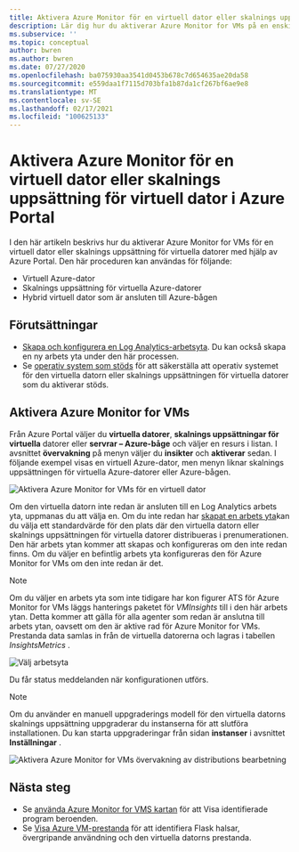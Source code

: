 ```yaml
---
title: Aktivera Azure Monitor för en virtuell dator eller skalnings uppsättning för virtuell dator i Azure Portal
description: Lär dig hur du aktiverar Azure Monitor for VMs på en enskild virtuell Azure-dator eller skalnings uppsättning för virtuella datorer med hjälp av Azure Portal.
ms.subservice: ''
ms.topic: conceptual
author: bwren
ms.author: bwren
ms.date: 07/27/2020
ms.openlocfilehash: ba075930aa3541d0453b678c7d654635ae20da58
ms.sourcegitcommit: e559daa1f7115d703bfa1b87da1cf267bf6ae9e8
ms.translationtype: MT
ms.contentlocale: sv-SE
ms.lasthandoff: 02/17/2021
ms.locfileid: "100625133"
---
```

# <a name="enable-azure-monitor-for-single-virtual-machine-or-virtual-machine-scale-set-in-the-azure-portal"></a>Aktivera Azure Monitor för en virtuell dator eller skalnings uppsättning för virtuell dator i Azure Portal
I den här artikeln beskrivs hur du aktiverar Azure Monitor for VMs för en virtuell dator eller skalnings uppsättning för virtuella datorer med hjälp av Azure Portal. Den här proceduren kan användas för följande:

- Virtuell Azure-dator
- Skalnings uppsättning för virtuella Azure-datorer
- Hybrid virtuell dator som är ansluten till Azure-bågen

## <a name="prerequisites"></a>Förutsättningar

- [Skapa och konfigurera en Log Analytics-arbetsyta](../insights/vminsights-configure-workspace.md). Du kan också skapa en ny arbets yta under den här processen.
- Se [operativ system som stöds](../insights/vminsights-enable-overview.md#supported-operating-systems) för att säkerställa att operativ systemet för den virtuella datorn eller skalnings uppsättningen för virtuella datorer som du aktiverar stöds. 

## <a name="enable-azure-monitor-for-vms"></a>Aktivera Azure Monitor for VMs

Från Azure Portal väljer du **virtuella datorer**, **skalnings uppsättningar för virtuella** datorer eller **servrar – Azure-båge** och väljer en resurs i listan. I avsnittet **övervakning** på menyn väljer du **insikter** och **aktiverar** sedan. I följande exempel visas en virtuell Azure-dator, men menyn liknar skalnings uppsättningen för virtuella Azure-datorer eller Azure-bågen.

![Aktivera Azure Monitor for VMs för en virtuell dator](media/vminsights-enable-portal/enable-vminsights-vm-portal.png)

Om den virtuella datorn inte redan är ansluten till en Log Analytics arbets yta, uppmanas du att välja en. Om du inte redan har [skapat en arbets yta](../../azure-monitor/learn/quick-create-workspace.md)kan du välja ett standardvärde för den plats där den virtuella datorn eller skalnings uppsättningen för virtuella datorer distribueras i prenumerationen. Den här arbets ytan kommer att skapas och konfigureras om den inte redan finns. Om du väljer en befintlig arbets yta konfigureras den för Azure Monitor for VMs om den inte redan är det.

> [!NOTE]
> Om du väljer en arbets yta som inte tidigare har kon figurer ATS för Azure Monitor for VMs läggs hanterings paketet för *VMInsights* till i den här arbets ytan. Detta kommer att gälla för alla agenter som redan är anslutna till arbets ytan, oavsett om den är aktive rad för Azure Monitor for VMs. Prestanda data samlas in från de virtuella datorerna och lagras i tabellen *InsightsMetrics* .

![Välj arbetsyta](media/vminsights-enable-portal/select-workspace.png)

Du får status meddelanden när konfigurationen utförs.

>[!NOTE]
>Om du använder en manuell uppgraderings modell för den virtuella datorns skalnings uppsättning uppgraderar du instanserna för att slutföra installationen. Du kan starta uppgraderingar från sidan **instanser** i avsnittet **Inställningar** .

![Aktivera Azure Monitor for VMs övervakning av distributions bearbetning](media/vminsights-enable-portal/onboard-vminsights-vm-portal-status.png)



## <a name="next-steps"></a>Nästa steg

* Se [använda Azure Monitor for VMS kartan](vminsights-maps.md) för att Visa identifierade program beroenden. 
* Se [Visa Azure VM-prestanda](vminsights-performance.md) för att identifiera Flask halsar, övergripande användning och den virtuella datorns prestanda.
